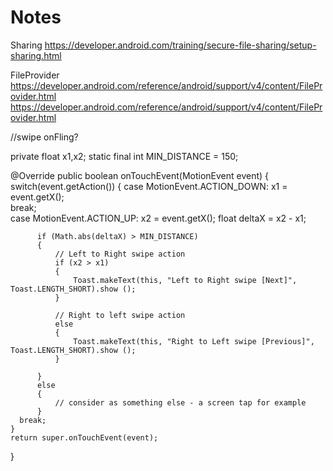 # Notes

Sharing
https://developer.android.com/training/secure-file-sharing/setup-sharing.html

FileProvider
https://developer.android.com/reference/android/support/v4/content/FileProvider.html 
https://developer.android.com/reference/android/support/v4/content/FileProvider.html

//swipe onFling?

private float x1,x2;
static final int MIN_DISTANCE = 150;

@Override
public boolean onTouchEvent(MotionEvent event)
{     
    switch(event.getAction())
    {
      case MotionEvent.ACTION_DOWN:
          x1 = event.getX();                         
      break;         
      case MotionEvent.ACTION_UP:
          x2 = event.getX();
          float deltaX = x2 - x1;

          if (Math.abs(deltaX) > MIN_DISTANCE)
          {
              // Left to Right swipe action
              if (x2 > x1)
              {
                  Toast.makeText(this, "Left to Right swipe [Next]", Toast.LENGTH_SHORT).show ();                     
              }

              // Right to left swipe action               
              else 
              {
                  Toast.makeText(this, "Right to Left swipe [Previous]", Toast.LENGTH_SHORT).show ();                    
              }

          }
          else
          {
              // consider as something else - a screen tap for example
          }                          
      break;   
    }           
    return super.onTouchEvent(event);       
}
